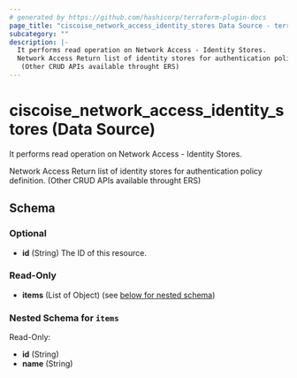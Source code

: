```yaml
---
# generated by https://github.com/hashicorp/terraform-plugin-docs
page_title: "ciscoise_network_access_identity_stores Data Source - terraform-provider-ciscoise"
subcategory: ""
description: |-
  It performs read operation on Network Access - Identity Stores.
  Network Access Return list of identity stores for authentication policy definition.
   (Other CRUD APIs available throught ERS)
---
```


# ciscoise_network_access_identity_stores (Data Source)

It performs read operation on Network Access - Identity Stores.

Network Access Return list of identity stores for authentication policy definition.
 (Other CRUD APIs available throught ERS)



<!-- schema generated by tfplugindocs -->
## Schema

### Optional

- **id** (String) The ID of this resource.

### Read-Only

- **items** (List of Object) (see [below for nested schema](#nestedatt--items))

<a id="nestedatt--items"></a>
### Nested Schema for `items`

Read-Only:

- **id** (String)
- **name** (String)


